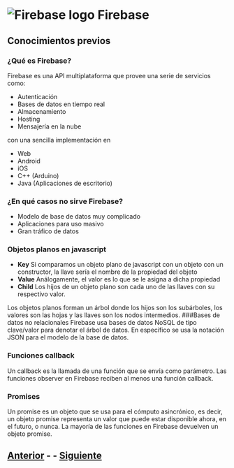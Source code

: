 # ![Firebase logo](imgs/firebase.png) Firebase
## Conocimientos previos
### ¿Qué es Firebase?
Firebase es una API multiplataforma que provee una serie de servicios como:

- Autenticación
- Bases de datos en tiempo real
- Almacenamiento
- Hosting
- Mensajería en la nube

con una sencilla implementación en

- Web
- Android
- iOS
- C++ (Arduino)
- Java (Aplicaciones de escritorio)

### ¿En qué casos no sirve Firebase?
- Modelo de base de datos muy complicado
- Aplicaciones para uso masivo
- Gran tráfico de datos

### Objetos planos en javascript
- **Key**
Si comparamos un objeto plano de javascript con un objeto con un constructor, la llave sería el nombre de la propiedad del objeto
- **Value**
Análogamente, el valor es lo que se le asigna a dicha propiedad
- **Child**
Los hijos de un objeto plano son cada uno de las llaves con su respectivo valor.

Los objetos planos forman un árbol donde los hijos son los subárboles, los valores son las hojas y las llaves son los nodos intermedios.
###Bases de datos no relacionales
Firebase usa bases de datos NoSQL de tipo clave/valor para denotar el árbol de datos.
En específico se usa la notación JSON para el modelo de la base de datos.

### Funciones callback
Un callback es la llamada de una función que se envía como parámetro.
Las funciones observer en Firebase reciben al menos una función callback.

### Promises
Un promise es un objeto que se usa para el cómputo asincrónico, es decir, un objeto promise representa un valor que puede estar disponible ahora, en el futuro, o nunca.
La mayoría de las funciones en Firebase devuelven un objeto promise.

## [Anterior](index.md) - - [Siguiente](page1.md)
